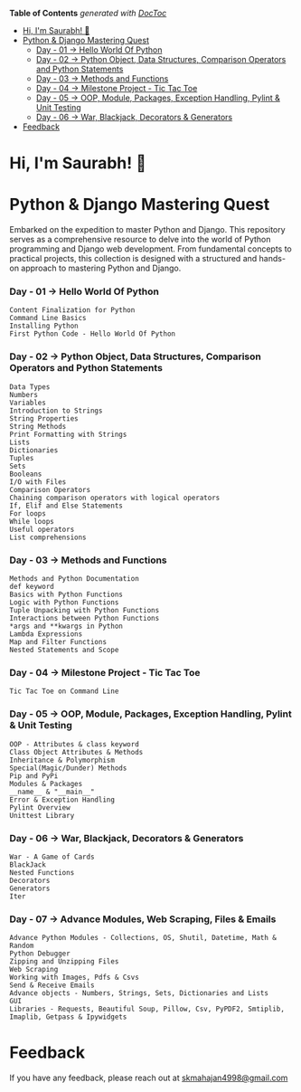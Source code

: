 <!-- START doctoc generated TOC please keep comment here to allow auto update -->
<!-- DON'T EDIT THIS SECTION, INSTEAD RE-RUN doctoc TO UPDATE -->
**Table of Contents**  *generated with [DocToc](https://github.com/thlorenz/doctoc)*

- [Hi, I'm Saurabh! 👋](#hi-im-saurabh-)
- [Python & Django Mastering Quest](#python--django-mastering-quest)
    - [Day - 01 -> Hello World Of Python](#day---01---hello-world-of-python)
    - [Day - 02 -> Python Object, Data Structures, Comparison Operators and Python Statements](#day---02---python-object-data-structures-comparison-operators-and-python-statements)
    - [Day - 03 -> Methods and Functions](#day---03---methods-and-functions)
    - [Day - 04 -> Milestone Project - Tic Tac Toe](#day---04---milestone-project---tic-tac-toe)
    - [Day - 05 -> OOP, Module, Packages, Exception Handling, Pylint & Unit Testing](#day---05---oop-module-packages-exception-handling-pylint--unit-testing)
    - [Day - 06 -> War, Blackjack, Decorators & Generators](#day---06---war-blackjack-decorators--generators)
- [Feedback](#feedback)

<!-- END doctoc generated TOC please keep comment here to allow auto update -->


# Hi, I'm Saurabh! 👋


# Python & Django Mastering Quest

Embarked on the expedition to master Python and Django. This repository serves as a comprehensive resource to delve into the world of Python programming and Django web development. From fundamental concepts to practical projects, this collection is designed with a structured and hands-on approach to mastering Python and Django.


### Day - 01 -> Hello World Of Python
	Content Finalization for Python
	Command Line Basics
	Installing Python
	First Python Code - Hello World Of Python

### Day - 02 -> Python Object, Data Structures, Comparison Operators and Python Statements
	Data Types
	Numbers
	Variables
	Introduction to Strings
	String Properties
	String Methods
	Print Formatting with Strings
	Lists
	Dictionaries
	Tuples
	Sets
	Booleans
	I/O with Files
	Comparison Operators
	Chaining comparison operators with logical operators
	If, Elif and Else Statements
	For loops
	While loops
	Useful operators
	List comprehensions

### Day - 03 -> Methods and Functions
	Methods and Python Documentation
	def keyword
	Basics with Python Functions
	Logic with Python Functions
	Tuple Unpacking with Python Functions
	Interactions between Python Functions
	*args and **kwargs in Python
	Lambda Expressions
	Map and Filter Functions
	Nested Statements and Scope

### Day - 04 -> Milestone Project - Tic Tac Toe
    Tic Tac Toe on Command Line

### Day - 05 -> OOP, Module, Packages, Exception Handling, Pylint & Unit Testing
    OOP - Attributes & class keyword
    Class Object Attributes & Methods
    Inheritance & Polymorphism
    Special(Magic/Dunder) Methods
    Pip and PyPi
    Modules & Packages
    __name__ & "__main__"
    Error & Exception Handling
    Pylint Overview
    Unittest Library

### Day - 06 -> War, Blackjack, Decorators & Generators
    War - A Game of Cards
    BlackJack
    Nested Functions
    Decorators
    Generators
    Iter

### Day - 07 -> Advance Modules, Web Scraping, Files & Emails
    Advance Python Modules - Collections, OS, Shutil, Datetime, Math & Random
    Python Debugger
    Zipping and Unzipping Files
    Web Scraping
    Working with Images, Pdfs & Csvs
    Send & Receive Emails
    Advance objects - Numbers, Strings, Sets, Dictionaries and Lists
    GUI
    Libraries - Requests, Beautiful Soup, Pillow, Csv, PyPDF2, Smtiplib, Imaplib, Getpass & Ipywidgets

# Feedback

If you have any feedback, please reach out at skmahajan4998@gmail.com

